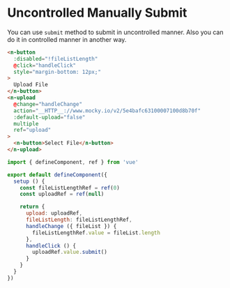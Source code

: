 # Uncontrolled Manually Submit

You can use `submit` method to submit in uncontrolled manner. Also you can do it in controlled manner in another way.

```html
<n-button
  :disabled="!fileListLength"
  @click="handleClick"
  style="margin-bottom: 12px;"
>
  Upload File
</n-button>
<n-upload
  @change="handleChange"
  action="__HTTP__://www.mocky.io/v2/5e4bafc63100007100d8b70f"
  :default-upload="false"
  multiple
  ref="upload"
>
  <n-button>Select File</n-button>
</n-upload>
```

```js
import { defineComponent, ref } from 'vue'

export default defineComponent({
  setup () {
    const fileListLengthRef = ref(0)
    const uploadRef = ref(null)

    return {
      upload: uploadRef,
      fileListLength: fileListLengthRef,
      handleChange ({ fileList }) {
        fileListLengthRef.value = fileList.length
      },
      handleClick () {
        uploadRef.value.submit()
      }
    }
  }
})
```
